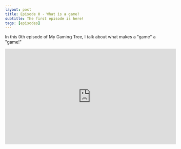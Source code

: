 ```yaml
---
layout: post
title: Episode 0 - What is a game?
subtitle: The first episode is here!
tags: [episodes]
---
```


In this 0th episode of My Gaming Tree, I talk about what makes a "game" a "game!" 

<iframe width="560" height="315" src="https://www.youtube.com/embed/XdomEWWaOrw" frameborder="0" allow="accelerometer; autoplay; encrypted-media; gyroscope; picture-in-picture" allowfullscreen></iframe>